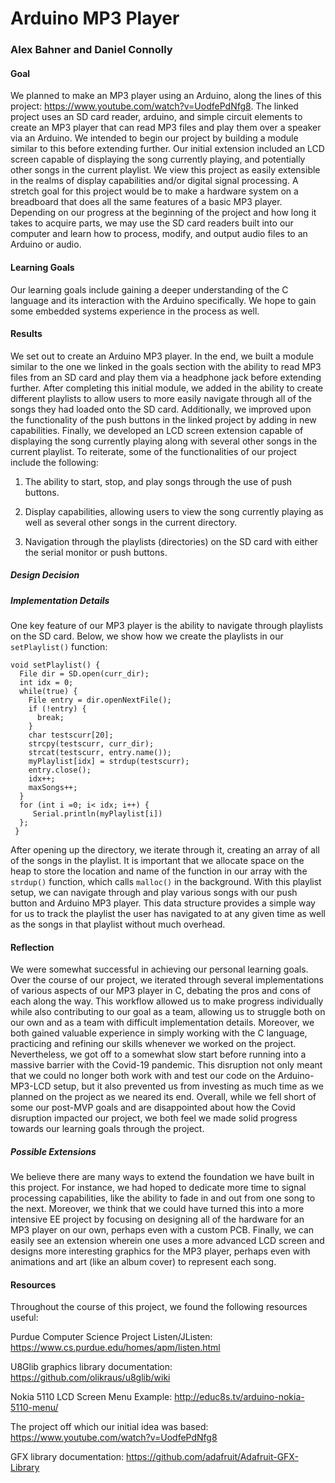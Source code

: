 # Arduino MP3 Player
### Alex Bahner and Daniel Connolly
#### Goal
We planned to make an MP3 player using an Arduino, along the lines of this project: https://www.youtube.com/watch?v=UodfePdNfg8. The linked project uses an SD card reader, arduino, and simple circuit elements to create an MP3 player that can read MP3 files and play them over a speaker via an Arduino. We intended to begin our project by building a module similar to this before extending further. Our initial extension included an LCD screen capable of displaying the song currently playing, and potentially other songs in the current playlist. We view this project as easily extensible in the realms of display capabilities and/or digital signal processing. A stretch goal for this project would be to make a hardware system on a breadboard that does all the same features of a basic MP3 player. Depending on our progress at the beginning of the project and how long it takes to acquire parts, we may use the SD card readers built into our computer and learn how to process, modify, and output audio files to an Arduino or audio.

#### Learning Goals
Our learning goals include gaining a deeper understanding of the C language and its interaction with the Arduino specifically. We hope to gain some embedded systems experience in the process as well.

#### Results
We set out to create an Arduino MP3 player. In the end, we built a module similar to the one we linked in the goals section with the ability to read MP3 files from an SD card and play them via a headphone jack before extending further. After completing this initial module, we added in the ability to create different playlists to allow users to more easily navigate through all of the songs they had loaded onto the SD card. Additionally, we improved upon the functionality of the push buttons in the linked project by adding in new capabilities. Finally, we developed an LCD screen extension capable of displaying the song currently playing along with several other songs in the current playlist. To reiterate, some of the functionalities of our project include the following:

1. The ability to start, stop, and play songs through the use of push buttons.

2. Display capabilities, allowing users to view the song currently playing as well as several other songs in the current directory.

3. Navigation through the playlists (directories) on the SD card with either the serial monitor or push buttons.

##### Design Decision

##### Implementation Details

One key feature of our MP3 player is the ability to navigate through playlists on the SD card. Below, we show how we create the playlists in our `setPlaylist()` function:
```
void setPlaylist() {
  File dir = SD.open(curr_dir);
  int idx = 0;
  while(true) {
    File entry = dir.openNextFile();
    if (!entry) {
      break;
    }
    char testscurr[20];
    strcpy(testscurr, curr_dir);
    strcat(testscurr, entry.name());
    myPlaylist[idx] = strdup(testscurr);
    entry.close();
    idx++;
    maxSongs++;
  }
  for (int i =0; i< idx; i++) {
     Serial.println(myPlaylist[i])
  };
 }
```
After opening up the directory, we iterate through it, creating an array of all of the songs in the playlist. It is important that we allocate space on the heap to store the location and name of the function in our array with the `strdup()` function, which calls `malloc()` in the background. With this playlist setup, we can navigate through and play various songs with our push button and Arduino MP3 player. This data structure provides a simple way for us to track the playlist the user has navigated to at any given time as well as the songs in that playlist without much overhead.

#### Reflection
We were somewhat successful in achieving our personal learning goals. Over the course of our project, we iterated through several implementations of various aspects of our MP3 player in C, debating the pros and cons of each along the way. This workflow allowed us to make progress individually while also contributing to our goal as a team, allowing us to struggle both on our own and as a team with difficult implementation details. Moreover, we both gained valuable experience in simply working with the C language, practicing and refining our skills whenever we worked on the project. Nevertheless, we got off to a somewhat slow start before running into a massive barrier with the Covid-19 pandemic. This disruption not only meant that we could no longer both work with and test our code on the Arduino-MP3-LCD setup, but it also prevented us from investing as much time as we planned on the project as we neared its end. Overall, while we fell short of some our post-MVP goals and are disappointed about how the Covid disruption impacted our project, we both feel we made solid progress towards our learning goals through the project.

##### Possible Extensions
We believe there are many ways to extend the foundation we have built in this project. For instance, we had hoped to dedicate more time to signal processing capabilities, like the ability to fade in and out from one song to the next. Moreover, we think that we could have turned this into a more intensive EE project by focusing on designing all of the hardware for an MP3 player on our own, perhaps even with a custom PCB. Finally, we can easily see an extension wherein one uses a more advanced LCD screen and designs more interesting graphics for the MP3 player, perhaps even with animations and art (like an album cover) to represent each song.

#### Resources
Throughout the course of this project, we found the following resources useful:

Purdue Computer Science Project Listen/JListen: https://www.cs.purdue.edu/homes/apm/listen.html

U8Glib graphics library documentation: https://github.com/olikraus/u8glib/wiki

Nokia 5110 LCD Screen Menu Example: http://educ8s.tv/arduino-nokia-5110-menu/

The project off which our initial idea was based: https://www.youtube.com/watch?v=UodfePdNfg8

GFX library documentation: https://github.com/adafruit/Adafruit-GFX-Library
